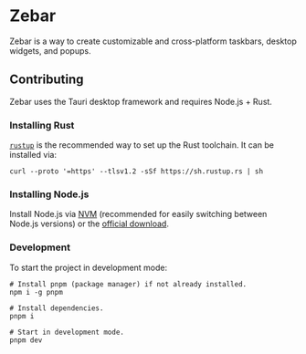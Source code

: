 # Zebar

Zebar is a way to create customizable and cross-platform taskbars, desktop widgets, and popups.

## Contributing

Zebar uses the Tauri desktop framework and requires Node.js + Rust.

### Installing Rust

[`rustup`](https://rustup.rs/) is the recommended way to set up the Rust toolchain. It can be installed via:

```shell
curl --proto '=https' --tlsv1.2 -sSf https://sh.rustup.rs | sh
```

### Installing Node.js

Install Node.js via [NVM](https://github.com/nvm-sh/nvm#installing-and-updating) (recommended for easily switching between Node.js versions) or the [official download](https://nodejs.org/en/download).

### Development

To start the project in development mode:

```shell
# Install pnpm (package manager) if not already installed.
npm i -g pnpm

# Install dependencies.
pnpm i

# Start in development mode.
pnpm dev
```
